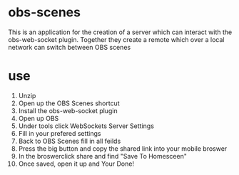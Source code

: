 # obs-scenes
This is an application for the creation of a server which can interact with the obs-web-socket plugin.
Together they create a remote which over a local network can switch between OBS scenes

# use
1. Unzip
2. Open up the OBS Scenes shortcut
3. Install the obs-web-socket plugin
4. Open up OBS
5. Under tools click WebSockets Server Settings
6. Fill in your prefered settings
7. Back to OBS Scenes fill in all feilds
8. Press the big button and copy the shared link into your mobile broswer
9. In the broswerclick share and find "Save To Homesceen"
10. Once saved, open it up and Your Done!
